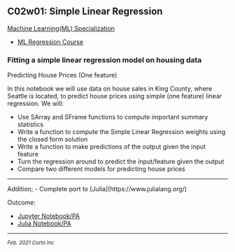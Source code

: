 ## C02w01: Simple Linear Regression

[Machine Learning(ML) Specialization](https://www.coursera.org/specializations/machine-learning)
  - [ML Regression Course](https://www.coursera.org/learn/ml-regression/home/welcome)

### Fitting a simple linear regression model on housing data
Predicting House Prices (One feature)

In this notebook we will use data on house sales in King County, where Seattle is located, to predict house prices using simple (one feature) linear regression. We will:

 - Use SArray and SFrame functions to compute important summary statistics
 - Write a function to compute the Simple Linear Regression weights using the closed form solution
 - Write a function to make predictions of the output given the input feature
 - Turn the regression around to predict the input/feature given the output
 - Compare two different models for predicting house prices


<hr />
Addition;
  - Complete port to [Julia](https://www.julialang.org/)

Outcome:
  - [Jupyter Notebook/PA](https://github.com/pascal-p/ML_UW_Spec/blob/main/C02/w01/C02w01_nb_pa.ipynb)
  - [Julia Notebook/PA](https://github.com/pascal-p/ML_UW_Spec/blob/main/C02/w01/C02w01_nb_pa.ipynb)


<hr />
<p><sub><em>Feb. 2021 Corto Inc</sub></em></p>
